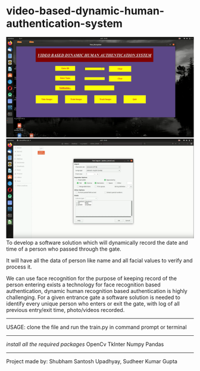 # video-based-dynamic-human-authentication-system


![preview1](images/vbdhas1.png) ![preview3](images/vbdhas3.png)
To develop a software solution which will dynamically record the date and time of a person who passed through the gate.

It will have all the data of person like name and all facial values to verify and
process it.

We can use face recognition for the purpose of keeping record of the person
entering exists a technology for face recognition based authentication,
dynamic human recognition based authentication is highly challenging. For a
given entrance gate a software solution is needed to identify every unique
person who enters or exit the gate, with log of all previous entry/exit time,
photo/videos recorded.

------------------------------------------------------------------------------------------------------------------

USAGE:
clone the file and run the train.py in command prompt or terminal

------------------------------------------------------------------------------------------------------------------

*install all the required packages*
OpenCv
TkInter
Numpy
Pandas

------------------------------------------------------------------------------------------------------------------
Project made by:
Shubham Santosh Upadhyay, Sudheer Kumar Gupta
